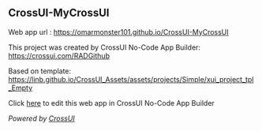 ## CrossUI-MyCrossUI
Web app url : https://omarmonster101.github.io/CrossUI-MyCrossUI

This project was created by CrossUI No-Code App Builder: https://crossui.com/RADGithub

Based on template: https://linb.github.io/CrossUI_Assets/assets/projects/Simple/xui_project_tpl_Empty

Click [here](https://crossui.com/RADGithub/#!from=github&owner=omarmonster101&repo=CrossUI-MyCrossUI) to edit this web app in CrossUI No-Code App Builder

<i>Powered by [CrossUI](https://crossui.com)</i>
